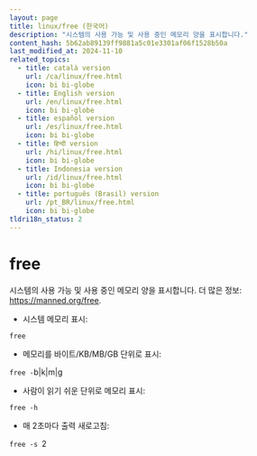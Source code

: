 ```yaml
---
layout: page
title: linux/free (한국어)
description: "시스템의 사용 가능 및 사용 중인 메모리 양을 표시합니다."
content_hash: 5b62ab89139ff9881a5c01e3301af06f1528b50a
last_modified_at: 2024-11-10
related_topics:
  - title: català version
    url: /ca/linux/free.html
    icon: bi bi-globe
  - title: English version
    url: /en/linux/free.html
    icon: bi bi-globe
  - title: español version
    url: /es/linux/free.html
    icon: bi bi-globe
  - title: हिन्दी version
    url: /hi/linux/free.html
    icon: bi bi-globe
  - title: Indonesia version
    url: /id/linux/free.html
    icon: bi bi-globe
  - title: português (Brasil) version
    url: /pt_BR/linux/free.html
    icon: bi bi-globe
tldri18n_status: 2
---
```

# free

시스템의 사용 가능 및 사용 중인 메모리 양을 표시합니다.
더 많은 정보: <https://manned.org/free>.

- 시스템 메모리 표시:

`free`

- 메모리를 바이트/KB/MB/GB 단위로 표시:

`free -`<span class="tldr-var badge badge-pill bg-dark-lm bg-white-dm text-white-lm text-dark-dm font-weight-bold">b|k|m|g</span>

- 사람이 읽기 쉬운 단위로 메모리 표시:

`free -h`

- 매 2초마다 출력 새로고침:

`free -s `<span class="tldr-var badge badge-pill bg-dark-lm bg-white-dm text-white-lm text-dark-dm font-weight-bold">2</span>
